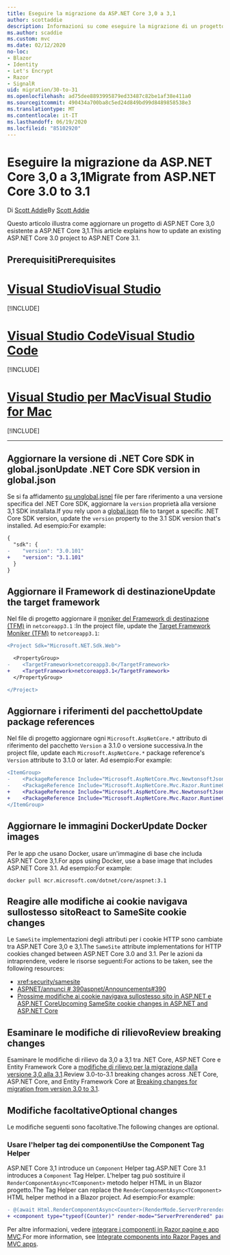 ```yaml
---
title: Eseguire la migrazione da ASP.NET Core 3,0 a 3,1
author: scottaddie
description: Informazioni su come eseguire la migrazione di un progetto ASP.NET Core 3,0 ASP.NET Core 3,1.
ms.author: scaddie
ms.custom: mvc
ms.date: 02/12/2020
no-loc:
- Blazor
- Identity
- Let's Encrypt
- Razor
- SignalR
uid: migration/30-to-31
ms.openlocfilehash: ad75dee8893995879ed33487c82be1af38e411a0
ms.sourcegitcommit: 490434a700ba8c5ed24d849bd99d8489858538e3
ms.translationtype: MT
ms.contentlocale: it-IT
ms.lasthandoff: 06/19/2020
ms.locfileid: "85102920"
---
```

# <a name="migrate-from-aspnet-core-30-to-31"></a><span data-ttu-id="51eb5-103">Eseguire la migrazione da ASP.NET Core 3,0 a 3,1</span><span class="sxs-lookup"><span data-stu-id="51eb5-103">Migrate from ASP.NET Core 3.0 to 3.1</span></span>

<span data-ttu-id="51eb5-104">Di [Scott Addie](https://github.com/scottaddie)</span><span class="sxs-lookup"><span data-stu-id="51eb5-104">By [Scott Addie](https://github.com/scottaddie)</span></span>

<span data-ttu-id="51eb5-105">Questo articolo illustra come aggiornare un progetto di ASP.NET Core 3,0 esistente a ASP.NET Core 3,1.</span><span class="sxs-lookup"><span data-stu-id="51eb5-105">This article explains how to update an existing ASP.NET Core 3.0 project to ASP.NET Core 3.1.</span></span>

## <a name="prerequisites"></a><span data-ttu-id="51eb5-106">Prerequisiti</span><span class="sxs-lookup"><span data-stu-id="51eb5-106">Prerequisites</span></span>

# <a name="visual-studio"></a>[<span data-ttu-id="51eb5-107">Visual Studio</span><span class="sxs-lookup"><span data-stu-id="51eb5-107">Visual Studio</span></span>](#tab/visual-studio)

[!INCLUDE[](~/includes/net-core-prereqs-vs-3.1.md)]

# <a name="visual-studio-code"></a>[<span data-ttu-id="51eb5-108">Visual Studio Code</span><span class="sxs-lookup"><span data-stu-id="51eb5-108">Visual Studio Code</span></span>](#tab/visual-studio-code)

[!INCLUDE[](~/includes/net-core-prereqs-vsc-3.1.md)]

# <a name="visual-studio-for-mac"></a>[<span data-ttu-id="51eb5-109">Visual Studio per Mac</span><span class="sxs-lookup"><span data-stu-id="51eb5-109">Visual Studio for Mac</span></span>](#tab/visual-studio-mac)

[!INCLUDE[](~/includes/net-core-prereqs-mac-3.1.md)]

---

## <a name="update-net-core-sdk-version-in-globaljson"></a><span data-ttu-id="51eb5-110">Aggiornare la versione di .NET Core SDK in global.json</span><span class="sxs-lookup"><span data-stu-id="51eb5-110">Update .NET Core SDK version in global.json</span></span>

<span data-ttu-id="51eb5-111">Se si fa affidamento [su unglobal.jsnel](/dotnet/core/tools/global-json) file per fare riferimento a una versione specifica del .NET Core SDK, aggiornare la `version` proprietà alla versione 3,1 SDK installata.</span><span class="sxs-lookup"><span data-stu-id="51eb5-111">If you rely upon a [global.json](/dotnet/core/tools/global-json) file to target a specific .NET Core SDK version, update the `version` property to the 3.1 SDK version that's installed.</span></span> <span data-ttu-id="51eb5-112">Ad esempio:</span><span class="sxs-lookup"><span data-stu-id="51eb5-112">For example:</span></span>

```diff
{
  "sdk": {
-    "version": "3.0.101"
+    "version": "3.1.101"
  }
}
```

## <a name="update-the-target-framework"></a><span data-ttu-id="51eb5-113">Aggiornare il Framework di destinazione</span><span class="sxs-lookup"><span data-stu-id="51eb5-113">Update the target framework</span></span>

<span data-ttu-id="51eb5-114">Nel file di progetto aggiornare il [moniker del Framework di destinazione (TFM)](/dotnet/standard/frameworks) in `netcoreapp3.1` :</span><span class="sxs-lookup"><span data-stu-id="51eb5-114">In the project file, update the [Target Framework Moniker (TFM)](/dotnet/standard/frameworks) to `netcoreapp3.1`:</span></span>

```diff
<Project Sdk="Microsoft.NET.Sdk.Web">

  <PropertyGroup>
-    <TargetFramework>netcoreapp3.0</TargetFramework>
+    <TargetFramework>netcoreapp3.1</TargetFramework>
  </PropertyGroup>

</Project>
```

## <a name="update-package-references"></a><span data-ttu-id="51eb5-115">Aggiornare i riferimenti del pacchetto</span><span class="sxs-lookup"><span data-stu-id="51eb5-115">Update package references</span></span>

<span data-ttu-id="51eb5-116">Nel file di progetto aggiornare ogni `Microsoft.AspNetCore.*` attributo di riferimento del pacchetto `Version` a 3.1.0 o versione successiva.</span><span class="sxs-lookup"><span data-stu-id="51eb5-116">In the project file, update each `Microsoft.AspNetCore.*` package reference's `Version` attribute to 3.1.0 or later.</span></span> <span data-ttu-id="51eb5-117">Ad esempio:</span><span class="sxs-lookup"><span data-stu-id="51eb5-117">For example:</span></span>

```diff
<ItemGroup>
-    <PackageReference Include="Microsoft.AspNetCore.Mvc.NewtonsoftJson" Version="3.0.0" />
-    <PackageReference Include="Microsoft.AspNetCore.Mvc.Razor.RuntimeCompilation" Version="3.0.0" Condition="'$(Configuration)' == 'Debug'" />
+    <PackageReference Include="Microsoft.AspNetCore.Mvc.NewtonsoftJson" Version="3.1.1" />
+    <PackageReference Include="Microsoft.AspNetCore.Mvc.Razor.RuntimeCompilation" Version="3.1.1" Condition="'$(Configuration)' == 'Debug'" />
</ItemGroup>
```

## <a name="update-docker-images"></a><span data-ttu-id="51eb5-118">Aggiornare le immagini Docker</span><span class="sxs-lookup"><span data-stu-id="51eb5-118">Update Docker images</span></span>

<span data-ttu-id="51eb5-119">Per le app che usano Docker, usare un'immagine di base che includa ASP.NET Core 3,1.</span><span class="sxs-lookup"><span data-stu-id="51eb5-119">For apps using Docker, use a base image that includes ASP.NET Core 3.1.</span></span> <span data-ttu-id="51eb5-120">Ad esempio:</span><span class="sxs-lookup"><span data-stu-id="51eb5-120">For example:</span></span>

```console
docker pull mcr.microsoft.com/dotnet/core/aspnet:3.1
```

## <a name="react-to-samesite-cookie-changes"></a><span data-ttu-id="51eb5-121">Reagire alle modifiche ai cookie navigava sullostesso sito</span><span class="sxs-lookup"><span data-stu-id="51eb5-121">React to SameSite cookie changes</span></span>

<span data-ttu-id="51eb5-122">Le `SameSite` implementazioni degli attributi per i cookie HTTP sono cambiate tra ASP.NET Core 3,0 e 3,1.</span><span class="sxs-lookup"><span data-stu-id="51eb5-122">The `SameSite` attribute implementations for HTTP cookies changed between ASP.NET Core 3.0 and 3.1.</span></span> <span data-ttu-id="51eb5-123">Per le azioni da intraprendere, vedere le risorse seguenti:</span><span class="sxs-lookup"><span data-stu-id="51eb5-123">For actions to be taken, see the following resources:</span></span>

* <xref:security/samesite>
* [<span data-ttu-id="51eb5-124">ASPNET/annunci # 390</span><span class="sxs-lookup"><span data-stu-id="51eb5-124">aspnet/Announcements#390</span></span>](https://github.com/aspnet/Announcements/issues/390)
* [<span data-ttu-id="51eb5-125">Prossime modifiche ai cookie navigava sullostesso sito in ASP.NET e ASP.NET Core</span><span class="sxs-lookup"><span data-stu-id="51eb5-125">Upcoming SameSite cookie changes in ASP.NET and ASP.NET Core</span></span>](https://devblogs.microsoft.com/aspnet/upcoming-samesite-cookie-changes-in-asp-net-and-asp-net-core/)

## <a name="review-breaking-changes"></a><span data-ttu-id="51eb5-126">Esaminare le modifiche di rilievo</span><span class="sxs-lookup"><span data-stu-id="51eb5-126">Review breaking changes</span></span>

<span data-ttu-id="51eb5-127">Esaminare le modifiche di rilievo da 3,0 a 3,1 tra .NET Core, ASP.NET Core e Entity Framework Core a [modifiche di rilievo per la migrazione dalla versione 3,0 alla 3,1](/dotnet/core/compatibility/3.0-3.1).</span><span class="sxs-lookup"><span data-stu-id="51eb5-127">Review 3.0-to-3.1 breaking changes across .NET Core, ASP.NET Core, and Entity Framework Core at [Breaking changes for migration from version 3.0 to 3.1](/dotnet/core/compatibility/3.0-3.1).</span></span>

## <a name="optional-changes"></a><span data-ttu-id="51eb5-128">Modifiche facoltative</span><span class="sxs-lookup"><span data-stu-id="51eb5-128">Optional changes</span></span>

<span data-ttu-id="51eb5-129">Le modifiche seguenti sono facoltative.</span><span class="sxs-lookup"><span data-stu-id="51eb5-129">The following changes are optional.</span></span>

### <a name="use-the-component-tag-helper"></a><span data-ttu-id="51eb5-130">Usare l'helper tag dei componenti</span><span class="sxs-lookup"><span data-stu-id="51eb5-130">Use the Component Tag Helper</span></span>

<span data-ttu-id="51eb5-131">ASP.NET Core 3,1 introduce un `Component` Helper tag.</span><span class="sxs-lookup"><span data-stu-id="51eb5-131">ASP.NET Core 3.1 introduces a `Component` Tag Helper.</span></span> <span data-ttu-id="51eb5-132">L'helper tag può sostituire il `RenderComponentAsync<TComponent>` metodo helper HTML in un Blazor progetto.</span><span class="sxs-lookup"><span data-stu-id="51eb5-132">The Tag Helper can replace the `RenderComponentAsync<TComponent>` HTML helper method in a Blazor project.</span></span> <span data-ttu-id="51eb5-133">Ad esempio:</span><span class="sxs-lookup"><span data-stu-id="51eb5-133">For example:</span></span>

```diff
- @(await Html.RenderComponentAsync<Counter>(RenderMode.ServerPrerendered, new { IncrementAmount = 10 }))
+ <component type="typeof(Counter)" render-mode="ServerPrerendered" param-IncrementAmount="10" />
```

<span data-ttu-id="51eb5-134">Per altre informazioni, vedere [integrare i componenti in Razor pagine e app MVC](/aspnet/core/blazor/components/integrate-components-into-razor-pages-and-mvc-apps?view=aspnetcore-3.1).</span><span class="sxs-lookup"><span data-stu-id="51eb5-134">For more information, see [Integrate components into Razor Pages and MVC apps](/aspnet/core/blazor/components/integrate-components-into-razor-pages-and-mvc-apps?view=aspnetcore-3.1).</span></span>
